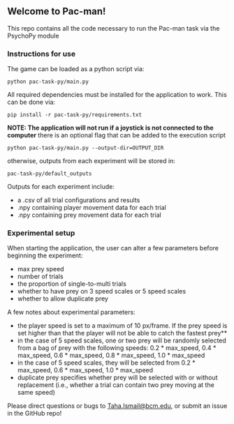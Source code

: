 ## Welcome to Pac-man!

This repo contains all the code necessary to run the Pac-man task via the PsychoPy module

### Instructions for use
The game can be loaded as a python script via:
```{bash}
python pac-task-py/main.py
```
All required dependencies must be installed for the application to work. This can be done via:
```{bash}
pip install -r pac-task-py/requirements.txt
```
**NOTE: The application will not run if a joystick is not connected to the computer**
there is an optional flag that can be added to the execution script
```{bash}
python pac-task-py/main.py --output-dir=OUTPUT_DIR
```
otherwise, outputs from each experiment will be stored in:
```{bash}
pac-task-py/default_outputs
```
Outputs for each experiment include:
- a .csv of all trial configurations and results
- .npy containing player movement data for each trial
- .npy containing prey movement data for each trial

### Experimental setup
When starting the application, the user can alter a few parameters before beginning the experiment:
- max prey speed
- number of trials
- the proportion of single-to-multi trials
- whether to have prey on 3 speed scales or 5 speed scales
- whether to allow duplicate prey

A few notes about experimental parameters:
- the player speed is set to a maximum of 10 px/frame. If the prey speed is set higher than that the player will not be able to catch the fastest prey**
- in the case of 5 speed scales, one or two prey will be randomly selected from a bag of prey with the following speeds: 0.2 * max_speed, 0.4 * max_speed, 0.6 * max_speed, 0.8 * max_speed, 1.0 * max_speed
- in the case of 5 speed scales, they will be selected from 0.2 * max_speed, 0.6 * max_speed, 1.0 * max_speed
- duplicate prey specifies whether prey will be selected with or without replacement (i.e., whether a trial can contain two prey moving at the same speed)

Please direct questions or bugs to Taha.Ismail@bcm.edu, or submit an issue in the GitHub repo!

